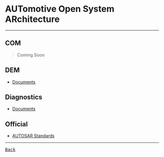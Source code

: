 # AUTomotive Open System ARchitecture

---

## COM

> Coming Soon

## DEM

- [Documents](https://www.autosar.org/fileadmin/standards/R20-11/CP/AUTOSAR_SWS_DiagnosticEventManager.pdf)

## Diagnostics

- [Documents](./Diagnostics/Documents.md)

## Official

- [AUTOSAR Standards](https://www.autosar.org/standards)

---

[<kbd> Back </kbd>](./../readme.md)
